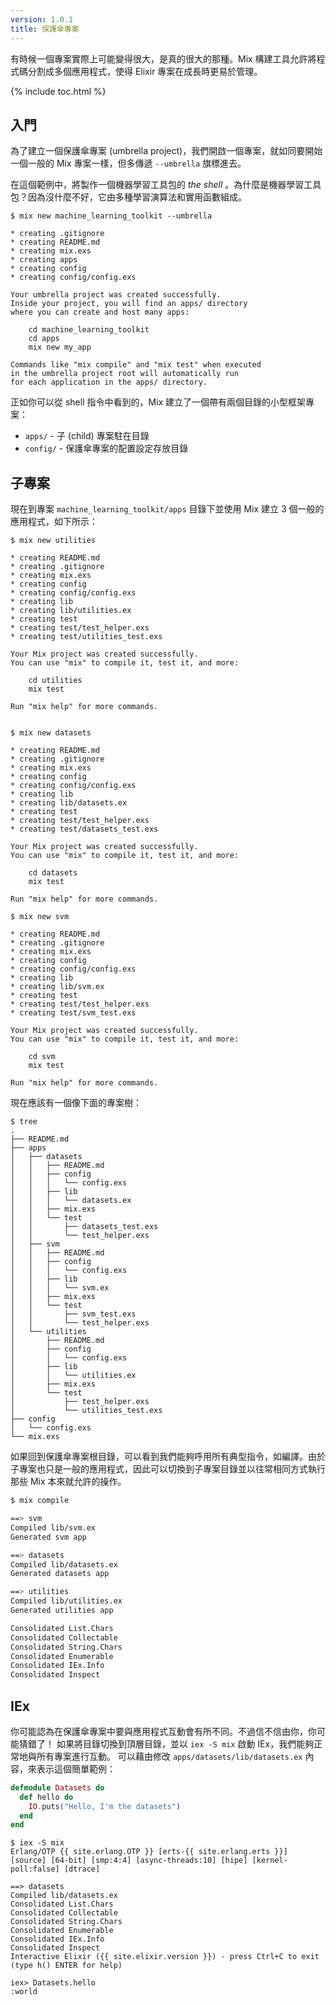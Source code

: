 ```yaml
---
version: 1.0.1
title: 保護傘專案
---
```


有時候一個專案實際上可能變得很大，是真的很大的那種。Mix 構建工具允許將程式碼分割成多個應用程式，使得 Elixir 專案在成長時更易於管理。

{% include toc.html %}

## 入門

為了建立一個保護傘專案 (umbrella project)，我們開啟一個專案，就如同要開始一個一般的 Mix 專案一樣，但多傳遞 `--umbrella` 旗標進去。

在這個範例中，將製作一個機器學習工具包的 *the shell* 。為什麼是機器學習工具包？因為沒什麼不好，它由多種學習演算法和實用函數組成。

```shell
$ mix new machine_learning_toolkit --umbrella

* creating .gitignore
* creating README.md
* creating mix.exs
* creating apps
* creating config
* creating config/config.exs

Your umbrella project was created successfully.
Inside your project, you will find an apps/ directory
where you can create and host many apps:

    cd machine_learning_toolkit
    cd apps
    mix new my_app

Commands like "mix compile" and "mix test" when executed
in the umbrella project root will automatically run
for each application in the apps/ directory.
```

正如你可以從 shell 指令中看到的，Mix 建立了一個帶有兩個目錄的小型框架專案：

  - `apps/` - 子 (child) 專案駐在目錄
  - `config/` - 保護傘專案的配置設定存放目錄


## 子專案

現在到專案 `machine_learning_toolkit/apps` 目錄下並使用 Mix 建立 3 個一般的應用程式，如下所示：

```shell
$ mix new utilities

* creating README.md
* creating .gitignore
* creating mix.exs
* creating config
* creating config/config.exs
* creating lib
* creating lib/utilities.ex
* creating test
* creating test/test_helper.exs
* creating test/utilities_test.exs

Your Mix project was created successfully.
You can use "mix" to compile it, test it, and more:

    cd utilities
    mix test

Run "mix help" for more commands.


$ mix new datasets

* creating README.md
* creating .gitignore
* creating mix.exs
* creating config
* creating config/config.exs
* creating lib
* creating lib/datasets.ex
* creating test
* creating test/test_helper.exs
* creating test/datasets_test.exs

Your Mix project was created successfully.
You can use "mix" to compile it, test it, and more:

    cd datasets
    mix test

Run "mix help" for more commands.

$ mix new svm

* creating README.md
* creating .gitignore
* creating mix.exs
* creating config
* creating config/config.exs
* creating lib
* creating lib/svm.ex
* creating test
* creating test/test_helper.exs
* creating test/svm_test.exs

Your Mix project was created successfully.
You can use "mix" to compile it, test it, and more:

    cd svm
    mix test

Run "mix help" for more commands.
```

現在應該有一個像下面的專案樹：

```shell
$ tree
.
├── README.md
├── apps
│   ├── datasets
│   │   ├── README.md
│   │   ├── config
│   │   │   └── config.exs
│   │   ├── lib
│   │   │   └── datasets.ex
│   │   ├── mix.exs
│   │   └── test
│   │       ├── datasets_test.exs
│   │       └── test_helper.exs
│   ├── svm
│   │   ├── README.md
│   │   ├── config
│   │   │   └── config.exs
│   │   ├── lib
│   │   │   └── svm.ex
│   │   ├── mix.exs
│   │   └── test
│   │       ├── svm_test.exs
│   │       └── test_helper.exs
│   └── utilities
│       ├── README.md
│       ├── config
│       │   └── config.exs
│       ├── lib
│       │   └── utilities.ex
│       ├── mix.exs
│       └── test
│           ├── test_helper.exs
│           └── utilities_test.exs
├── config
│   └── config.exs
└── mix.exs
```

如果回到保護傘專案根目錄，可以看到我們能夠呼用所有典型指令，如編譯。由於子專案也只是一般的應用程式，因此可以切換到子專案目錄並以往常相同方式執行那些 Mix 本來就允許的操作。

```bash
$ mix compile

==> svm
Compiled lib/svm.ex
Generated svm app

==> datasets
Compiled lib/datasets.ex
Generated datasets app

==> utilities
Compiled lib/utilities.ex
Generated utilities app

Consolidated List.Chars
Consolidated Collectable
Consolidated String.Chars
Consolidated Enumerable
Consolidated IEx.Info
Consolidated Inspect
```

## IEx

你可能認為在保護傘專案中要與應用程式互動會有所不同。不過信不信由你，你可能猜錯了！
如果將目錄切換到頂層目錄，並以 `iex -S mix` 啟動 IEx，我們能夠正常地與所有專案進行互動。
可以藉由修改 `apps/datasets/lib/datasets.ex` 內容，來表示這個簡單範例：

```elixir
defmodule Datasets do
  def hello do
    IO.puts("Hello, I'm the datasets")
  end
end
```

```shell
$ iex -S mix
Erlang/OTP {{ site.erlang.OTP }} [erts-{{ site.erlang.erts }}] [source] [64-bit] [smp:4:4] [async-threads:10] [hipe] [kernel-poll:false] [dtrace]

==> datasets
Compiled lib/datasets.ex
Consolidated List.Chars
Consolidated Collectable
Consolidated String.Chars
Consolidated Enumerable
Consolidated IEx.Info
Consolidated Inspect
Interactive Elixir ({{ site.elixir.version }}) - press Ctrl+C to exit (type h() ENTER for help)

iex> Datasets.hello
:world
```
